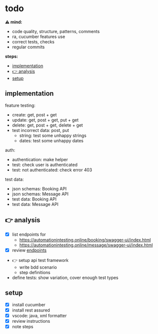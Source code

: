 # todo

**⚠️ mind:**
- code quality, structure, patterns, comments
- ra, cucumber features use
- correct tests, checks
- regular commits

**steps:**
- [implementation](#implementation)
- [👉 analysis](#-analysis)
- [setup](#setup)

## implementation

feature testing:
- create: get, post + get
- update: get, post + get, put + get
- delete: get, post + get, delete + get
- test incorrect data: post, put
  - string: test some unhappy strings
  - dates: test some unhappy dates

auth:
- authentication: make helper
- test: check user is authenticated
- test: not authenticated: check error 403

test data:
- json schemas: Booking API
- json schemas: Message API
- test data: Booking API
- test data: Message API

## 👉 analysis
- [x] list endpoints for
  - https://automationintesting.online/booking/swagger-ui/index.html
  - https://automationintesting.online/message/swagger-ui/index.html
- [x] review [endpoints](doc/endpoints.md)
- 👉 setup api test framework
  - write bdd scenario
  - step definitions
- define tests: show variation, cover enough test types

## setup
- [x] install cucumber
- [x] install rest assured
- [x] vscode: java, xml formatter
- [x] review instructions
- [x] note steps
